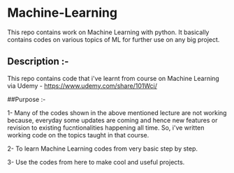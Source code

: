 # Machine-Learning
This repo contains work on Machine Learning with python. It basically contains codes on various topics of ML for further use on any big project.

## Description :-
This repo contains code that i've learnt from course on Machine Learning via Udemy - https://www.udemy.com/share/101Wci/

##Purpose :-

1- Many of the codes shown in the above mentioned lecture are not working because, everyday some updates are coming and hence new 
features or revision to existing fucntionalities happening all time. So, i've written working code on the topics taught in that course.

2- To learn Machine Learning codes from very basic step by step.

3- Use the codes from here to make cool and useful projects.

